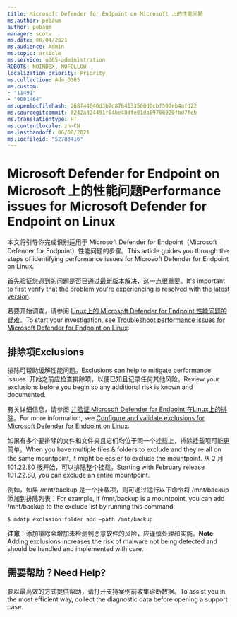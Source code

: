 ```yaml
---
title: Microsoft Defender for Endpoint on Microsoft 上的性能问题
ms.author: pebaum
author: pebaum
manager: scotv
ms.date: 06/04/2021
ms.audience: Admin
ms.topic: article
ms.service: o365-administration
ROBOTS: NOINDEX, NOFOLLOW
localization_priority: Priority
ms.collection: Adm_O365
ms.custom:
- "11491"
- "9001464"
ms.openlocfilehash: 268f44640d3b2d8764133560d0cbf500eb4afd22
ms.sourcegitcommit: 8242a824491f64be48dfe81da09766920fbd7feb
ms.translationtype: HT
ms.contentlocale: zh-CN
ms.lasthandoff: 06/06/2021
ms.locfileid: "52783416"
---
```

# <a name="performance-issues-for-microsoft-defender-for-endpoint-on-linux"></a><span data-ttu-id="27b7c-102">Microsoft Defender for Endpoint on Microsoft 上的性能问题</span><span class="sxs-lookup"><span data-stu-id="27b7c-102">Performance issues for Microsoft Defender for Endpoint on Linux</span></span>

<span data-ttu-id="27b7c-103">本文将引导你完成识别适用于 Microsoft Defender for Endpoint（Microsoft Defender for Endpoint）性能问题的步骤。</span><span class="sxs-lookup"><span data-stu-id="27b7c-103">This article guides you through the steps of identifying performance issues for Microsoft Defender for Endpoint on Linux.</span></span>

<span data-ttu-id="27b7c-104">首先验证您遇到的问题是否已通过[最新版本](/microsoft-365/security/defender-endpoint/linux-whatsnew)解决，这一点很重要。</span><span class="sxs-lookup"><span data-stu-id="27b7c-104">It's important to first verify that the problem you're experiencing is resolved with the [latest version](/microsoft-365/security/defender-endpoint/linux-whatsnew).</span></span> 

<span data-ttu-id="27b7c-105">若要开始调查，请参阅 [Linux上的 Microsoft Defender for Endpoint 性能问题的疑难](/microsoft-365/security/defender-endpoint/linux-support-perf)。</span><span class="sxs-lookup"><span data-stu-id="27b7c-105">To start your investigation, see [Troubleshoot performance issues for Microsoft Defender for Endpoint on Linux](/microsoft-365/security/defender-endpoint/linux-support-perf).</span></span>

## <a name="exclusions"></a><span data-ttu-id="27b7c-106">排除项</span><span class="sxs-lookup"><span data-stu-id="27b7c-106">Exclusions</span></span>

<span data-ttu-id="27b7c-107">排除可帮助缓解性能问题。</span><span class="sxs-lookup"><span data-stu-id="27b7c-107">Exclusions can help to mitigate performance issues.</span></span> <span data-ttu-id="27b7c-108">开始之前应检查排除项，以便已知且记录任何其他风险。</span><span class="sxs-lookup"><span data-stu-id="27b7c-108">Review your exclusions before you begin so any additional risk is known and documented.</span></span>

<span data-ttu-id="27b7c-109">有关详细信息，请参阅 [并验证 Microsoft Defender for Endpoint 在Linux上的排除](/microsoft-365/security/defender-endpoint/linux-exclusions)。</span><span class="sxs-lookup"><span data-stu-id="27b7c-109">For more information, see [Configure and validate exclusions for Microsoft Defender for Endpoint on Linux](/microsoft-365/security/defender-endpoint/linux-exclusions).</span></span>

<span data-ttu-id="27b7c-110">如果有多个要排除的文件和文件夹且它们均位于同一个挂载上，排除挂载项可能更简单。</span><span class="sxs-lookup"><span data-stu-id="27b7c-110">When you have multiple files & folders to exclude and they're all on the same mountpoint, it might be easier to exclude the mountpoint.</span></span> <span data-ttu-id="27b7c-111">从 2 月 101.22.80 版开始，可以排除整个挂载。</span><span class="sxs-lookup"><span data-stu-id="27b7c-111">Starting with February release 101.22.80, you can exclude an entire mountpoint.</span></span>

<span data-ttu-id="27b7c-112">例如，如果 /mnt/backup 是一个挂载项，则可通过运行以下命令将 /mnt/backup 添加到排除列表：</span><span class="sxs-lookup"><span data-stu-id="27b7c-112">For example, if /mnt/backup is a mountpoint, you can add /mnt/backup to the exclude list by running this command:</span></span>

`$ mdatp exclusion folder add –path /mnt/backup`

<span data-ttu-id="27b7c-113">**注意**：添加排除会增加未检测到恶意软件的风险，应谨慎处理和实施。</span><span class="sxs-lookup"><span data-stu-id="27b7c-113">**Note**: Adding exclusions increases the risk of malware not being detected and should be handled and implemented with care.</span></span>

## <a name="need-help"></a><span data-ttu-id="27b7c-114">需要帮助？</span><span class="sxs-lookup"><span data-stu-id="27b7c-114">Need Help?</span></span>

<span data-ttu-id="27b7c-115">要以最高效的方式提供帮助，请打开支持案例前收集诊断数据。</span><span class="sxs-lookup"><span data-stu-id="27b7c-115">To assist you in the most efficient way, collect the diagnostic data before opening a support case.</span></span>
